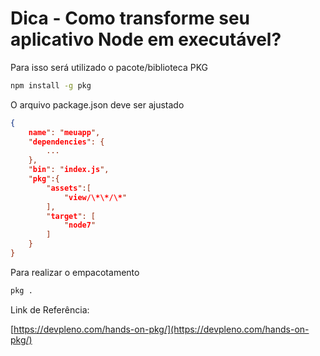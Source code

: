# Dica - Como transforme seu aplicativo Node em executável?

Para isso será utilizado o pacote/biblioteca PKG 

```bash
npm install -g pkg
```

O arquivo package.json deve ser ajustado

```json
{
    name": "meuapp",
    "dependencies": {
        ...
    },
    "bin": "index.js",
    "pkg":{
        "assets":[
            "view/\*\*/\*"
        ],
        "target": [
            "node7"
        ]
    }
}
```

Para realizar o empacotamento

```bash
pkg .
```

Link de Referência:

[https://devpleno.com/hands-on-pkg/](https://devpleno.com/hands-on-pkg/)